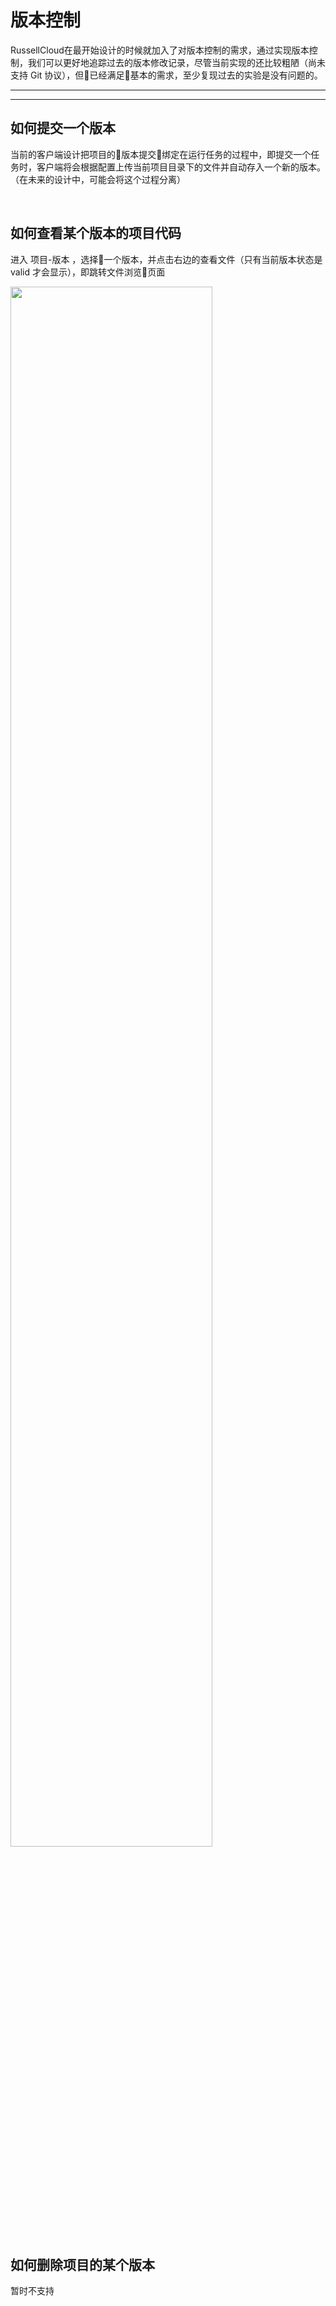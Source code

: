 # 版本控制

RussellCloud在最开始设计的时候就加入了对版本控制的需求，通过实现版本控制，我们可以更好地追踪过去的版本修改记录，尽管当前实现的还比较粗陋（尚未支持 Git 协议），但已经满足基本的需求，至少复现过去的实验是没有问题的。

---

<!-- toc -->

---

## 如何提交一个版本

当前的客户端设计把项目的版本提交绑定在运行任务的过程中，即提交一个任务时，客户端将会根据配置上传当前项目目录下的文件并自动存入一个新的版本。（在未来的设计中，可能会将这个过程分离）

<br />

## 如何查看某个版本的项目代码

进入 项目-版本 ，选择一个版本，并点击右边的查看文件（只有当前版本状态是 valid 才会显示），即跳转文件浏览页面

<img width=80% height=80% src="../asserts/img/version_control_1.gif"/>

<br />


## 如何删除项目的某个版本

暂时不支持



